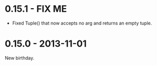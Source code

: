 # 0.15.1 - FIX ME

* Fixed Tuple() that now accepts no arg and returns an empty tuple.

# 0.15.0 - 2013-11-01

New birthday.